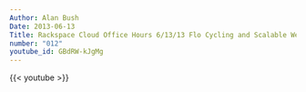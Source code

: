 ```yaml
---
Author: Alan Bush
Date: 2013-06-13
Title: Rackspace Cloud Office Hours 6/13/13 Flo Cycling and Scalable Websites
number: "012"
youtube_id: GBdRW-kJgMg
---
```



{{< youtube >}}
